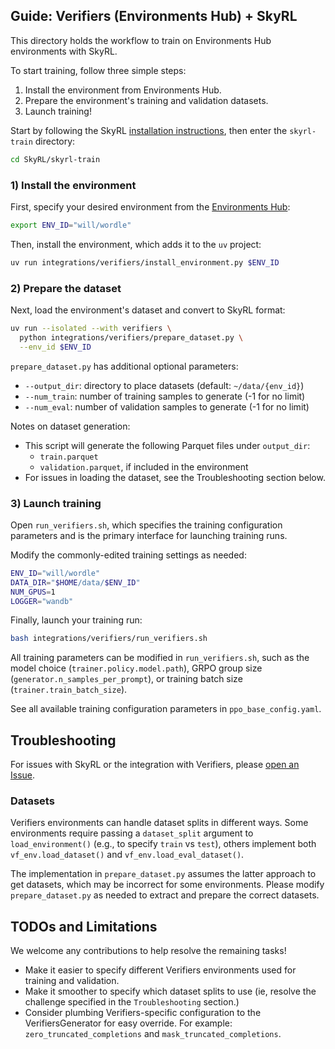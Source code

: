 ## Guide: Verifiers (Environments Hub) + SkyRL

This directory holds the workflow to train on Environments Hub environments with SkyRL.

To start training, follow three simple steps:
1) Install the environment from Environments Hub.
2) Prepare the environment's training and validation datasets.
3) Launch training!

Start by following the SkyRL [installation instructions](https://skyrl.readthedocs.io/en/latest/getting-started/installation.html), then enter the `skyrl-train` directory:
```bash
cd SkyRL/skyrl-train
```

### 1) Install the environment
First, specify your desired environment from the [Environments Hub](https://app.primeintellect.ai/dashboard/environments):
```bash
export ENV_ID="will/wordle"
```

Then, install the environment, which adds it to the `uv` project:
```bash
uv run integrations/verifiers/install_environment.py $ENV_ID
```

### 2) Prepare the dataset
Next, load the environment's dataset and convert to SkyRL format:
```bash
uv run --isolated --with verifiers \
  python integrations/verifiers/prepare_dataset.py \
  --env_id $ENV_ID
```

`prepare_dataset.py` has additional optional parameters:
  - `--output_dir`: directory to place datasets (default: `~/data/{env_id}`)
  - `--num_train`: number of training samples to generate (-1 for no limit)
  - `--num_eval`: number of validation samples to generate (-1 for no limit)

Notes on dataset generation:
- This script will generate the following Parquet files under `output_dir`:
  - `train.parquet`
  - `validation.parquet`, if included in the environment
- For issues in loading the dataset, see the Troubleshooting section below.

### 3) Launch training
Open `run_verifiers.sh`, which specifies the training configuration parameters and is the primary interface for launching training runs.

Modify the commonly-edited training settings as needed:
```bash
ENV_ID="will/wordle"
DATA_DIR="$HOME/data/$ENV_ID"
NUM_GPUS=1
LOGGER="wandb"
```

Finally, launch your training run:

```bash
bash integrations/verifiers/run_verifiers.sh
```

All training parameters can be modified in `run_verifiers.sh`, such as the model choice (`trainer.policy.model.path`), GRPO group size (`generator.n_samples_per_prompt`), or training batch size (`trainer.train_batch_size`).

See all available training configuration parameters in `ppo_base_config.yaml`.


## Troubleshooting

For issues with SkyRL or the integration with Verifiers, please [open an Issue](https://github.com/NovaSky-AI/SkyRL/issues/new). 


### Datasets
Verifiers environments can handle dataset splits in different ways. Some environments require passing a `dataset_split` argument to `load_environment()` (e.g., to specify `train` vs `test`), others implement both `vf_env.load_dataset()` and `vf_env.load_eval_dataset()`. 

The implementation in `prepare_dataset.py` assumes the latter approach to get datasets, which may be incorrect for some environments. Please modify `prepare_dataset.py` as needed to extract and prepare the correct datasets.


## TODOs and Limitations
We welcome any contributions to help resolve the remaining tasks!
* Make it easier to specify different Verifiers environments used for training and validation.
* Make it smoother to specify which dataset splits to use (ie, resolve the challenge specified in the `Troubleshooting` section.)
* Consider plumbing Verifiers-specific configuration to the VerifiersGenerator for easy override. For example: `zero_truncated_completions` and `mask_truncated_completions`.
